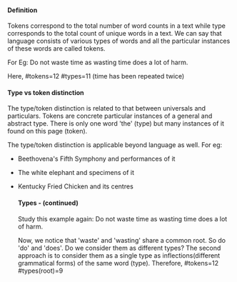 #### Definition
Tokens correspond to the total number of word counts in a text while type corresponds to the total count of unique words in a text. We can say that language consists of various types of words and all the particular instances of these words are called tokens.

For Eg: Do not waste time as wasting time does a lot of harm.


Here,
#tokens=12
#types=11 (time has been repeated twice)

#### Type vs token distinction

The type/token distinction is related to that between universals and particulars. Tokens are concrete particular instances of a general and abstract type.
There is only one word 'the' (type) but many instances of it found on this page (token).

The type/token distinction is applicable beyond language as well. For eg:
- Beethovena's Fifth Symphony and performances of it
- The white elephant and specimens of it
- Kentucky Fried Chicken and its centres
  #### Types - (continued)

    Study this example again: Do not waste time as wasting time does a lot of harm.

    Now, we notice that 'waste' and 'wasting' share a common root. So do 'do' and 'does'.
    Do we consider them as different types? The second approach is to consider them as a single type as inflections(different grammatical forms) of the same word (type).
    Therefore,
    #tokens=12 #types(root)=9 

